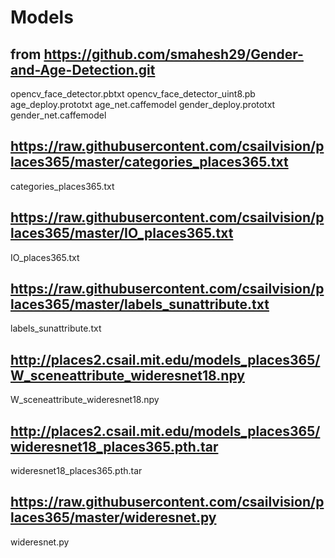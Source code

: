 # Models

## from https://github.com/smahesh29/Gender-and-Age-Detection.git

opencv_face_detector.pbtxt
opencv_face_detector_uint8.pb
age_deploy.prototxt
age_net.caffemodel
gender_deploy.prototxt
gender_net.caffemodel

## https://raw.githubusercontent.com/csailvision/places365/master/categories_places365.txt
categories_places365.txt

## https://raw.githubusercontent.com/csailvision/places365/master/IO_places365.txt
IO_places365.txt

## https://raw.githubusercontent.com/csailvision/places365/master/labels_sunattribute.txt
labels_sunattribute.txt

## http://places2.csail.mit.edu/models_places365/W_sceneattribute_wideresnet18.npy
W_sceneattribute_wideresnet18.npy

## http://places2.csail.mit.edu/models_places365/wideresnet18_places365.pth.tar
wideresnet18_places365.pth.tar

## https://raw.githubusercontent.com/csailvision/places365/master/wideresnet.py
wideresnet.py